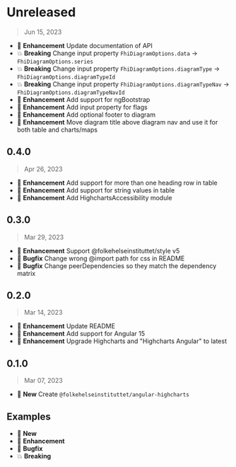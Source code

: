 # Unreleased

> Jun 15, 2023

* :tada: **Enhancement** Update documentation of API
* :boom: **Breaking** Change input property `FhiDiagramOptions.data` -> `FhiDiagramOptions.series`
* :boom: **Breaking** Change input property `FhiDiagramOptions.diagramType` -> `FhiDiagramOptions.diagramTypeId`
* :boom: **Breaking** Change input property `FhiDiagramOptions.diagramTypeNav` -> `FhiDiagramOptions.diagramTypeNavId`
* :tada: **Enhancement** Add support for ngBootstrap
* :tada: **Enhancement** Add input property for flags
* :tada: **Enhancement** Add optional footer to diagram
* :tada: **Enhancement** Move diagram title above diagram nav and use it for both table and charts/maps

## 0.4.0

> Apr 26, 2023

* :tada: **Enhancement** Add support for more than one heading row in table
* :tada: **Enhancement** Add support for string values in table
* :tada: **Enhancement** Add HighchartsAccessibility module

## 0.3.0

> Mar 29, 2023

* :tada: **Enhancement** Support @folkehelseinstituttet/style v5
* :bug: **Bugfix** Change wrong @import path for css in README
* :bug: **Bugfix** Change peerDependencies so they match the dependency matrix

## 0.2.0

> Mar 14, 2023

* :tada: **Enhancement** Update README
* :tada: **Enhancement** Add support for Angular 15
* :tada: **Enhancement** Upgrade Highcharts and "Highcharts Angular" to latest

## 0.1.0

> Mar 07, 2023

* :gift: **New** Create `@folkehelseinstituttet/angular-highcharts`

## Examples

* :gift: **New**
* :tada: **Enhancement**
* :bug: **Bugfix**
* :boom: **Breaking**
